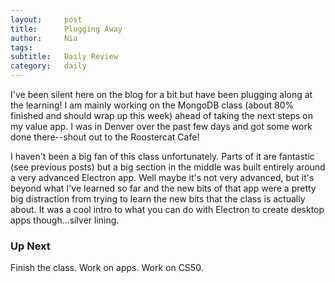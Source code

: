 ```yaml
---
layout:     post
title:      Plugging Away
author:     Nia
tags: 		  
subtitle:  	Daily Review
category:   daily
---
```


I've been silent here on the blog for a bit but have been plugging along at the learning! I am mainly working on the MongoDB class (about 80% finished and should wrap up this week) ahead of taking the next steps on my value app. I was in Denver over the past few days and got some work done there--shout out to the Roostercat Cafe!

I haven't been a big fan of this class unfortunately. Parts of it are fantastic (see previous posts) but a big section in the middle was built entirely around a very advanced Electron app. Well maybe it's not very advanced, but it's beyond what I've learned so far and the new bits of that app were a pretty big distraction from trying to learn the new bits that the class is actually about. It was a cool intro to what you can do with Electron to create desktop apps though...silver lining.

### Up Next

Finish the class. Work on apps. Work on CS50.